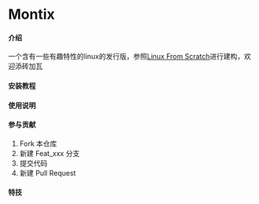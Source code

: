 # Montix

#### 介绍

一个含有一些有趣特性的linux的发行版，参照[Linux From Scratch](https://www.linuxfromscratch.org/)进行建构，欢迎添砖加瓦

#### 安装教程



#### 使用说明



#### 参与贡献

1.  Fork 本仓库
2.  新建 Feat_xxx 分支
3.  提交代码
4.  新建 Pull Request


#### 特技
